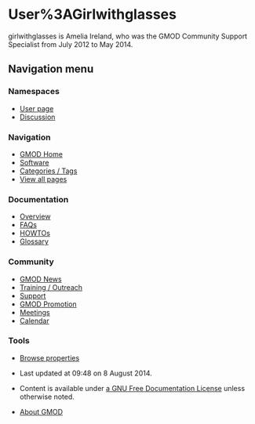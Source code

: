 



<span id="top"></span>




# <span dir="auto">User%3AGirlwithglasses</span>









girlwithglasses is Amelia Ireland, who was the GMOD Community Support
Specialist from July 2012 to May 2014.








## Navigation menu



### Namespaces

- <span id="ca-nstab-user"><a href="/wiki/User%3AGirlwithglasses" accesskey="c"
  title="View the user page [c]">User page</a></span>
- <span id="ca-talk"><a href="/wiki/User_talk%3AGirlwithglasses" accesskey="t"
  title="Discussion about the content page [t]">Discussion</a></span>


### 





### Navigation



- <span id="n-GMOD-Home">[GMOD Home](/wiki/Main_Page)</span>
- <span id="n-Software">[Software](/wiki/GMOD_Components)</span>
- <span id="n-Categories-.2F-Tags">[Categories /
  Tags](/wiki/Categories)</span>
- <span id="n-View-all-pages">[View all
  pages](/wiki/Special:AllPages)</span>




### Documentation



- <span id="n-Overview">[Overview](/wiki/Overview)</span>
- <span id="n-FAQs">[FAQs](/wiki/Category%3AFAQ)</span>
- <span id="n-HOWTOs">[HOWTOs](/wiki/Category%3AHOWTO)</span>
- <span id="n-Glossary">[Glossary](/wiki/Glossary)</span>




### Community



- <span id="n-GMOD-News">[GMOD News](/wiki/GMOD_News)</span>
- <span id="n-Training-.2F-Outreach">[Training /
  Outreach](/wiki/Training_and_Outreach)</span>
- <span id="n-Support">[Support](/wiki/Support)</span>
- <span id="n-GMOD-Promotion">[GMOD
  Promotion](/wiki/GMOD_Promotion)</span>
- <span id="n-Meetings">[Meetings](/wiki/Meetings)</span>
- <span id="n-Calendar">[Calendar](/wiki/Calendar)</span>




### Tools

- <span id="t-smwbrowselink"><a href="/wiki/Special%3ABrowse/User%3AGirlwithglasses"
  rel="smw-browse">Browse properties</a></span>



- <span id="footer-info-lastmod">Last updated at 09:48 on 8 August
  2014.</span>
<!-- - <span id="footer-info-viewcount">27,392 page views.</span> -->
- <span id="footer-info-copyright">Content is available under
  <a href="http://www.gnu.org/licenses/fdl-1.3.html" class="external"
  rel="nofollow">a GNU Free Documentation License</a> unless otherwise
  noted.</span>

<!-- -->

- <span id="footer-places-about">[About
  GMOD](/wiki/GMOD%3AAbout "GMOD%3AAbout")</span>

<!-- -->




